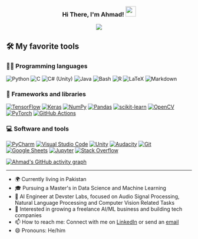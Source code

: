 <h3 align="center">
  Hi There, I'm Ahmad!
  <img src="https://media.giphy.com/media/hvRJCLFzcasrR4ia7z/giphy.gif" width="28">
</h3>

<!-- Typing SVG by DenverCoder1 - https://github.com/DenverCoder1/readme-typing-svg -->
<p align="center">
  <a href="https://github.com/DenverCoder1/readme-typing-svg"><img src="https://readme-typing-svg.herokuapp.com/?lines=AI%20and%20Machine%20Learning%20Engineer;Specializing%20in%20Image%20and%20Audio%20Processing;Building%20Future%20Tech%20Companies;Always%20learning%20new%20things!&center=true&width=440&height=45&color=3498db&vCenter=true&size=22"></a>
</p>

## 🛠️ My favorite tools

### 👨‍💻 Programming languages

<p>
    <img alt="Python" src="https://img.shields.io/badge/Python-14354C.svg?logo=python&logoColor=white">
    <img alt="C" src="https://img.shields.io/badge/C-A8B9CC.svg?logo=c&logoColor=white">
    <img alt="C# (Unity)" src="https://img.shields.io/badge/C%23-239120.svg?logo=c-sharp&logoColor=white">
    <img alt="Java" src="https://img.shields.io/badge/Java-007396.svg?logo=java&logoColor=white">
    <img alt="Bash" src="https://img.shields.io/badge/Bash-121011.svg?logo=gnu-bash&logoColor=white">
    <img alt="R" src="https://img.shields.io/badge/R-276DC3.svg?logo=r&logoColor=white">
    <img alt="LaTeX" src="https://img.shields.io/badge/LaTeX-008080.svg?logo=LaTeX&logoColor=white">
    <img alt="Markdown" src="https://img.shields.io/badge/Markdown-000000.svg?logo=markdown&logoColor=white">
</p>

### 🧰 Frameworks and libraries

<p>
    <a href="#"><img alt="TensorFlow" src="https://img.shields.io/badge/TensorFlow-FF6F00.svg?logo=TensorFlow&logoColor=white"></a>
    <a href="#"><img alt="Keras" src="https://img.shields.io/badge/Keras-D00000.svg?logo=Keras&logoColor=white"></a>
    <a href="#"><img alt="NumPy" src="https://img.shields.io/badge/Numpy-013243.svg?logo=numpy&logoColor=white"></a>
    <a href="#"><img alt="Pandas" src="https://img.shields.io/badge/Pandas-150458.svg?logo=pandas&logoColor=white"></a>
    <a href="#"><img alt="scikit-learn" src="https://img.shields.io/badge/ScikitLearn-F7931E.svg?logo=scikit-learn&logoColor=white"></a>
    <a href="#"><img alt="OpenCV" src="https://img.shields.io/badge/OpenCV-5C3EE8.svg?logo=opencv&logoColor=white"></a>
    <a href="#"><img alt="PyTorch" src="https://img.shields.io/badge/PyTorch-EE4C2C.svg?logo=pytorch&logoColor=white"></a>
    <a href="#"><img alt="GitHub Actions" src="https://img.shields.io/badge/GitHub%20Actions-2671E5.svg?logo=github%20actions&logoColor=white"></a>
</p>

### 💻 Software and tools

<p>
    <a href="#"><img alt="PyCharm" src="https://img.shields.io/badge/pycharm-000000.svg?logo=PyCharm&logoColor=white"></a>
    <a href="#"><img alt="Visual Studio Code" src="https://img.shields.io/badge/Visual%20Studio%20Code-0078d7.svg?logo=visual-studio-code&logoColor=white"></a>
    <a href="#"><img alt="Unity" src="https://img.shields.io/badge/Unity-FFFFFF.svg?logo=unity&logoColor=black"></a>
    <a href="#"><img alt="Audacity" src="https://img.shields.io/badge/-Audacity-0000CC?logo=audacity&logoColor=white"></a>
    <a href="#"><img alt="Git" src="https://img.shields.io/badge/Git-F05033.svg?logo=git&logoColor=white"></a>
    <a href="#"><img alt="Google Sheets" src="https://img.shields.io/badge/Google%20Sheets-34A853.svg?logo=google-sheets&logoColor=white"></a>
    <a href="#"><img alt="Jupyter" src="https://img.shields.io/badge/Jupyter-F37626.svg?logo=Jupyter&logoColor=white"></a>
    <a href="#"><img alt="Stack Overflow" src="https://img.shields.io/badge/-Stack%20Overflow-FE7A16?logo=stack-overflow&logoColor=white"></a>
</p>

[![Ahmad's GitHub activity graph](https://github-readme-activity-graph.vercel.app/graph?username=ahmad786writes&theme=dracula)](https://github.com/ashutosh00710/github-readme-activity-graph)

---

- 🌍 Currently living in Pakistan
- 🎓 Pursuing a Master's in Data Science and Machine Learning
- 💼 AI Engineer at Devster Labs, focused on Audio Signal Processing, Natural Language Processing and Computer Vision Related Tasks
- 🌱 Interested in growing a freelance AI/ML business and building tech companies
- 📫 How to reach me: Connect with me on [LinkedIn](www.linkedin.com/in/ahmad786-writes) or send an [email](mailto:ahmad786.writes@gmail.com)
- 😄 Pronouns: He/him
